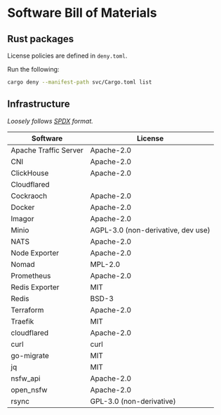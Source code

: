 # Software Bill of Materials

## Rust packages

License policies are defined in `deny.toml`.

Run the following:

```bash
cargo deny --manifest-path svc/Cargo.toml list
```

## Infrastructure

_Loosely follows [SPDX](https://spdx.org/licenses/) format._

| Software              | License                            |
| --------------------- | ---------------------------------- |
| Apache Traffic Server | Apache-2.0                         |
| CNI                   | Apache-2.0                         |
| ClickHouse            | Apache-2.0                         |
| Cloudflared           |                                    |
| Cockraoch             | Apache-2.0                         |
| Docker                | Apache-2.0                         |
| Imagor                | Apache-2.0                         |
| Minio                 | AGPL-3.0 (non-derivative, dev use) |
| NATS                  | Apache-2.0                         |
| Node Exporter         | Apache-2.0                         |
| Nomad                 | MPL-2.0                            |
| Prometheus            | Apache-2.0                         |
| Redis Exporter        | MIT                                |
| Redis                 | BSD-3                              |
| Terraform             | Apache-2.0                         |
| Traefik               | MIT                                |
| cloudflared           | Apache-2.0                         |
| curl                  | curl                               |
| go-migrate            | MIT                                |
| jq                    | MIT                                |
| nsfw_api              | Apache-2.0                         |
| open_nsfw             | Apache-2.0                         |
| rsync                 | GPL-3.0 (non-derivative)           |
